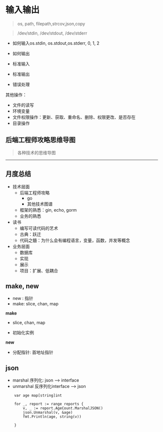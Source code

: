 # 输入输出


> os, path, filepath,strcov,json,copy


> /dev/stdin, /dev/stdout, /dev/stderr

- 如何输入os.stdin, os.stdout,os.stderr, 0, 1, 2
- 如何输出

- 标准输入
- 标准输出
- 错误处理


其他操作：

- 文件的读写
- 环境变量
- 文件权限操作：更新、获取、重命名、删除、权限更改、是否存在
- 目录操作



## 后端工程师攻略思维导图

> 各种技术的思维导图

---


## 月度总结

- 技术层面
	- 后端工程师攻略
		- go
		- 其他技术图谱
	- 框架的熟悉：gin, echo, gorm
	- 业务的熟悉
- 读书
	- 编写可读代码的艺术
	- 古典：跃迁
	- 代码之髓：为什么会有编程语言，变量，函数，并发等概念
- 业务层面
	- 数据库
	- 实现
	- 展示
	- 项目：扩展、低耦合




## make, new

- new : 指针
- make: slice, chan, map



**make**

- slice, chan, map

- 初始化实例

**new**

- 分配指针: 首地址指针


## json

- marshal 序列化: json --> interface
- unmarshal 反序列化interface --> json



```
	var age map[string]int

	for _, report := range reports {
		v, _ := report.AgeCount.MarshalJSON()
		json.Unmarshal(v, &age)
		fmt.Println(age, string(v))

	}

```
